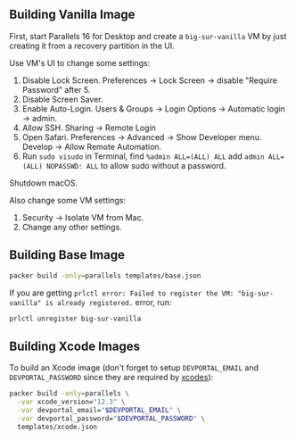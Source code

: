## Building Vanilla Image

First, start Parallels 16 for Desktop and create a `big-sur-vanilla` VM by just creating it from a recovery partition in the UI.

Use VM's UI to change some settings:

1. Disable Lock Screen. Preferences -> Lock Screen -> disable "Require Password" after 5.
2. Disable Screen Saver.
3. Enable Auto-Login. Users & Groups -> Login Options -> Automatic login -> admin.
4. Allow SSH. Sharing -> Remote Login
5. Open Safari. Preferences -> Advanced -> Show Developer menu. Develop -> Allow Remote Automation.
6. Run `sudo visudo` in Terminal, find `%admin ALL=(ALL) ALL` add `admin ALL=(ALL) NOPASSWD: ALL` to allow sudo without a password.

Shutdown macOS.

Also change some VM settings:

1. Security -> Isolate VM from Mac.
2. Change any other settings.

## Building Base Image

```bash
packer build -only=parallels templates/base.json
```

If you are getting `prlctl error: Failed to register the VM: "big-sur-vanilla" is already registered.` error, run:

```bash
prlctl unregister big-sur-vanilla
```

## Building Xcode Images

To build an Xcode image (don't forget to setup `DEVPORTAL_EMAIL` and `DEVPORTAL_PASSWORD` since they are required by
[xcodes](https://github.com/RobotsAndPencils/xcodes#usage)):

```bash
packer build -only=parallels \
  -var xcode_version="12.3" \
  -var devportal_email="$DEVPORTAL_EMAIL" \
  -var devportal_password="$DEVPORTAL_PASSWORD" \
  templates/xcode.json
```

